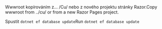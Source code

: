 <span data-ttu-id="adfa2-101">Wwwroot kopírováním z... /Cu/ nebo z nového projektu stránky Razor.</span><span class="sxs-lookup"><span data-stu-id="adfa2-101">Copy wwwroot from ../cu/ or from a new Razor Pages project.</span></span>

<span data-ttu-id="adfa2-102">Spustit `dotnet ef database update`</span><span class="sxs-lookup"><span data-stu-id="adfa2-102">Run `dotnet ef database update`</span></span>